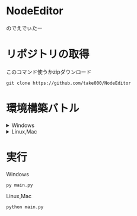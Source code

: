 # NodeEditor
のでえでぃたー

# リポジトリの取得
このコマンド使うかzipダウンロード
```
git clone https://github.com/take000/NodeEditor
```

# 環境構築バトル
<details>
  <summary>Windows</summary>
  
### venvを使う場合
```
cd NodeEditor
py -m venv venv
.\venv\Scripts\activate
```
### pipのアップデート
```
pip install --upgrade pip
```
### 依存ライブラリのインストール
```
pip install -r requirement.txt
```
</details>

<details>
  <summary>Linux,Mac</summary>
  
### venv使う場合
```
cd NodeEditor
python3 -m venv venv
source venv/bin/activate
```

### pipのアップデート
```
pip install --upgrade pip
```

### 依存ライブラリのインストール
```
pip install -r requirement.txt
```
</details>

# 実行
Windows
```
py main.py
```

Linux,Mac
```
python main.py
```
